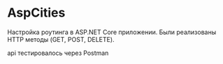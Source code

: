 # AspCities
Настройка роутинга в ASP.NET Core приложении.
Были реализованы HTTP методы (GET, POST, DELETE).

api тестировалось через Postman
